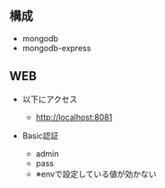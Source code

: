 
## 構成

- mongodb
- mongodb-express


## WEB

- 以下にアクセス
  - <http://localhost:8081>

- Basic認証
  - admin
  - pass
  - ※envで設定している値が効かない



